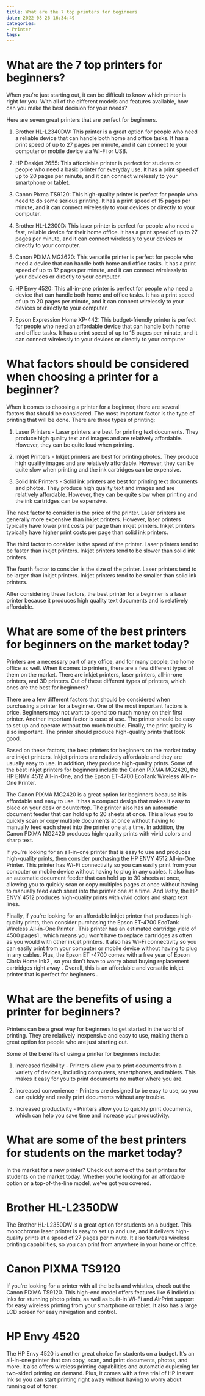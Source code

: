 ```yaml
---
title: What are the 7 top printers for beginners
date: 2022-08-26 16:34:49
categories:
- Printer
tags:
---
```



#  What are the 7 top printers for beginners?

When you're just starting out, it can be difficult to know which printer is right for you. With all of the different models and features available, how can you make the best decision for your needs?

Here are seven great printers that are perfect for beginners.

1. Brother HL-L2340DW: This printer is a great option for people who need a reliable device that can handle both home and office tasks. It has a print speed of up to 27 pages per minute, and it can connect to your computer or mobile device via Wi-Fi or USB.

2. HP Deskjet 2655: This affordable printer is perfect for students or people who need a basic printer for everyday use. It has a print speed of up to 20 pages per minute, and it can connect wirelessly to your smartphone or tablet.

3. Canon Pixma TS9120: This high-quality printer is perfect for people who need to do some serious printing. It has a print speed of 15 pages per minute, and it can connect wirelessly to your devices or directly to your computer.

4. Brother HL-L2300D: This laser printer is perfect for people who need a fast, reliable device for their home office. It has a print speed of up to 27 pages per minute, and it can connect wirelessly to your devices or directly to your computer.

5. Canon PIXMA MG3620: This versatile printer is perfect for people who need a device that can handle both home and office tasks. It has a print speed of up to 12 pages per minute, and it can connect wirelessly to your devices or directly to your computer.

6. HP Envy 4520: This all-in-one printer is perfect for people who need a device that can handle both home and office tasks. It has a print speed of up to 20 pages per minute, and it can connect wirelessly to your devices or directly to your computer.

7. Epson Expression Home XP-442: This budget-friendly printer is perfect for people who need an affordable device that can handle both home and office tasks. It has a print speed of up to 15 pages per minute, and it can connect wirelessly to your devices or directly to your computer

#  What factors should be considered when choosing a printer for a beginner?

When it comes to choosing a printer for a beginner, there are several factors that should be considered. The most important factor is the type of printing that will be done. There are three types of printing:

1) Laser Printers - Laser printers are best for printing text documents. They produce high quality text and images and are relatively affordable. However, they can be quite loud when printing.

2) Inkjet Printers - Inkjet printers are best for printing photos. They produce high quality images and are relatively affordable. However, they can be quite slow when printing and the ink cartridges can be expensive.

3) Solid Ink Printers - Solid ink printers are best for printing text documents and photos. They produce high quality text and images and are relatively affordable. However, they can be quite slow when printing and the ink cartridges can be expensive.

The next factor to consider is the price of the printer. Laser printers are generally more expensive than inkjet printers. However, laser printers typically have lower print costs per page than inkjet printers. Inkjet printers typically have higher print costs per page than solid ink printers.

The third factor to consider is the speed of the printer. Laser printers tend to be faster than inkjet printers. Inkjet printers tend to be slower than solid ink printers.

The fourth factor to consider is the size of the printer. Laser printers tend to be larger than inkjet printers. Inkjet printers tend to be smaller than solid ink printers.


  After considering these factors, the best printer for a beginner is a laser printer because it produces high quality text documents and is relatively affordable.

#  What are some of the best printers for beginners on the market today?

 Printers are a necessary part of any office, and for many people, the home office as well. When it comes to printers, there are a few different types of them on the market. There are inkjet printers, laser printers, all-in-one printers, and 3D printers. Out of these different types of printers, which ones are the best for beginners?

There are a few different factors that should be considered when purchasing a printer for a beginner. One of the most important factors is price. Beginners may not want to spend too much money on their first printer. Another important factor is ease of use. The printer should be easy to set up and operate without too much trouble. Finally, the print quality is also important. The printer should produce high-quality prints that look good.

Based on these factors, the best printers for beginners on the market today are inkjet printers. Inkjet printers are relatively affordable and they are usually easy to use. In addition, they produce high-quality prints. Some of the best inkjet printers for beginners include the Canon PIXMA MG2420, the HP ENVY 4512 All-in-One, and the Epson ET-4700 EcoTank Wireless All-in-One Printer.

The Canon PIXMA MG2420 is a great option for beginners because it is affordable and easy to use. It has a compact design that makes it easy to place on your desk or countertop. The printer also has an automatic document feeder that can hold up to 20 sheets at once. This allows you to quickly scan or copy multiple documents at once without having to manually feed each sheet into the printer one at a time. In addition, the Canon PIXMA MG2420 produces high-quality prints with vivid colors and sharp text.

If you’re looking for an all-in-one printer that is easy to use and produces high-quality prints, then consider purchasing the HP ENVY 4512 All-in-One Printer. This printer has Wi-Fi connectivity so you can easily print from your computer or mobile device without having to plug in any cables. It also has an automatic document feeder that can hold up to 30 sheets at once, allowing you to quickly scan or copy multiples pages at once without having to manually feed each sheet into the printer one at a time. And lastly, the HP ENVY 4512 produces high-quality prints with vivid colors and sharp text lines.

Finally, if you’re looking for an affordable inkjet printer that produces high-quality prints, then consider purchasing the Epson ET-4700 EcoTank Wireless All-in-One Printer . This printer has an estimated cartridge yield of 4500 pages1 , which means you won’t have to replace cartridges as often as you would with other inkjet printers. It also has Wi-Fi connectivity so you can easily print from your computer or mobile device without having to plug in any cables. Plus, the Epson ET -4700 comes with a free year of Epson Claria Home Ink2 , so you don’t have to worry about buying replacement cartridges right away . Overall, this is an affordable and versatile inkjet printer that is perfect for beginners .

#  What are the benefits of using a printer for beginners?

 Printers can be a great way for beginners to get started in the world of printing. They are relatively inexpensive and easy to use, making them a great option for people who are just starting out.

Some of the benefits of using a printer for beginners include:

1. Increased flexibility - Printers allow you to print documents from a variety of devices, including computers, smartphones, and tablets. This makes it easy for you to print documents no matter where you are.

2. Increased convenience - Printers are designed to be easy to use, so you can quickly and easily print documents without any trouble.

3. Increased productivity - Printers allow you to quickly print documents, which can help you save time and increase your productivity.

#  What are some of the best printers for students on the market today?

In the market for a new printer? Check out some of the best printers for students on the market today. Whether you’re looking for an affordable option or a top-of-the-line model, we’ve got you covered.

# Brother HL-L2350DW

The Brother HL-L2350DW is a great option for students on a budget. This monochrome laser printer is easy to set up and use, and it delivers high-quality prints at a speed of 27 pages per minute. It also features wireless printing capabilities, so you can print from anywhere in your home or office.

# Canon PIXMA TS9120

If you’re looking for a printer with all the bells and whistles, check out the Canon PIXMA TS9120. This high-end model offers features like 6 individual inks for stunning photo prints, as well as built-in Wi-Fi and AirPrint support for easy wireless printing from your smartphone or tablet. It also has a large LCD screen for easy navigation and control.

# HP Envy 4520

The HP Envy 4520 is another great choice for students on a budget. It’s an all-in-one printer that can copy, scan, and print documents, photos, and more. It also offers wireless printing capabilities and automatic duplexing for two-sided printing on demand. Plus, it comes with a free trial of HP Instant Ink so you can start printing right away without having to worry about running out of toner.